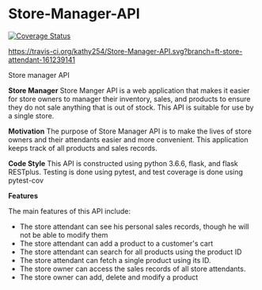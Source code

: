 # Store-Manager-API

[![Coverage Status](https://coveralls.io/repos/github/kathy254/Store-Manager-API/badge.png?branch=ft-store-attendant-161239141)](https://coveralls.io/github/kathy254/Store-Manager-API?branch=ft-store-attendant-161239141)

https://travis-ci.org/kathy254/Store-Manager-API.svg?branch=ft-store-attendant-161239141

Store manager API

**Store Manager**
Store Manger API is a web application that makes it easier for store owners to manager their inventory, sales, and products to ensure they do not sale anything that is out of stock. This API is suitable for use by a single store.


**Motivation**
The purpose of Store Manager API is to make the lives of store owners and their attendants easier and more convenient. This application keeps track of all products and sales records.


**Code Style**
This API is constructed using python 3.6.6, flask, and flask RESTplus. Testing is done using pytest, and test coverage is done using pytest-cov

**Features**

The main features of this API include:
- The store attendant can see his personal sales records, though he will not be able to modify them
- The store attendant can add a product to a customer's cart
- The store attendant can search for all products using the product ID
- The store attendant can fetch a single product using its ID.
- The store owner can access the sales records of all store attendants.
- The store owner can add, delete and modify a product
